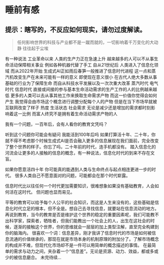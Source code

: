 # 睡前有感

## 提示：瞎写的，不反应如何现实，请勿过度解读。

> 任何影响世界的科技与产业都不是一蹴而就的，一切影响着千万变化的大动静 往往起于尘埃

有一种说法 工业革命以来 人类的生产力正在急速上升 越来越多的人可以不从事生命活动保障相关事业 例如各种机器代替了手工 自从21世纪后 人类进入了信息化领域 而从2022年开始 生成式AI正如雨后春笋一般推进了信息时代进程 这一点和蒸汽机改变生产在未来可能有一样的意义 即使现在意义很小 
在古代人绝大多数从事基础的行业为了保障生命 而自从科技水平发展以及一次次重大改革 蒸汽时代 电气时代 信息时代 直接或间接的参与基本生命活动需求的生产工作的人的比例越来越低 更多的人类可以去从事其他工作来换取生命需求产物 而这一价值你觉得会如何产生 我觉得会由市场这个概念进行调整分配每个人的产物 但是在当下市场早就被互联网改变了样子 热度  生活状态 社会需求 无论是减少还是增加的需求都时刻影响着这一比例 而富人终究不是拥有着生命活动需求产物的人

我有一个问题，一百年后，会有人看你的教育文凭吗？

听到这个问题你可能会有疑问 我能活到100年后吗 如果打算活十年、二十年，你就不得不考虑那个时候生成式AI是否会融入更多的信息展现在我们面前，完全改变了整个世界的样子。你忘了吗，二十年前的时代，连手机都没有。
踏入信息化的河流会让更多的人接触的信息的概念，有一种说法，信息化时代的到来不存在文盲。

如果你愿意活四十年 你可能真的能遇到人类与生命终点与起点相连更进一步的时代。
很多人类自己不愿意面对的问题，可能都会在那个时代崭露。

信息时代比以往任何一个时代更加需要知识，很难想象如果没有基础教育，人会如何活在这时代。
但问题也显而易见。

平等的教育可以给予每个人公平的社会知识，而这是人生来没有的，这些基础是信息化时代立足的根本，但不全是。想自己去寻找信息，就要站在信息流动的地方。
再说到教育，当今的教育是否是维护这个世界的稳定的重要因素呢，我们可能教不出科学家，探索者，牺牲者，但我们能教出一个社会上的人，出生在这社会的时候，逐渐的接触这个世界，你的思维就会一层层的加上类型注解，直至完全构建到你的脑海内。
很喜欢一个词：信息差异，刚才我讲了信息时代的市场是如何被信息流通的价值继承的，那现在就是市场本身的机制原理的附加分了。了解市场概念的构成并不难，但现代化市场却不是一件可以用简单的概念描述的事情。
在最简单的需求与动力之间，夹杂着一个“信息差”。无论是资源、动力、效益，都或多或少的被信息磨合。
未完待续…

